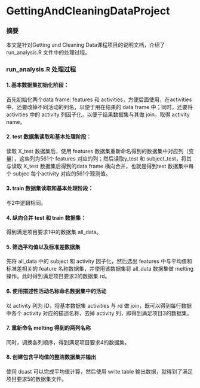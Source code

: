 # GettingAndCleaningDataProject

### 摘要
本文是针对Getting and Cleaning Data课程项目的说明文档，介绍了run_analysis.R 文件中的处理过程。


### run_analysis.R 处理过程
#### 1. 基本数据集初始化阶段：
首先初始化两个data frame: features 和 activities，方便后面使用，在activities 中，还要改掉不同活动的列名，以便于用在结果的 data frame 中；同时，还要将 activities 中的 activity 列因子化，以便于结果数据集与其做 join，取得 activity name。

#### 2. test 数据集读取和基本处理阶段：
读取 X_test 数据集后，使用 features 数据集重新命名得到的数据集中对应列（变量），这些列为561个 features 对应的列；然后读取y_test 和 subject_test，将其与读取 X_test 数据集后得到的data frame 横向合并，也就是得到test 数据集中每个 subjec 每个activity 对应的561个观测值。

#### 3. train 数据集读取和基本处理阶段：
与2中逻辑相同。

#### 4. 纵向合并 test 和 train 数据集：
得到满足项目要求1中的数据集 all_data。

#### 5. 筛选平均值以及标准差数据集
先将 all_data 中的 subject 和 activity 因子化，然后选出 features 中与平均值和标准差相关的 feature 名称数据集，并使用该数据集将 all_data 数据集做 melting 操作。此时得到满足项目要求2的数据集 rd。

#### 6. 使用描述性活动名称命名数据集中的活动
以 activity 列为 ID，将基本数据集 activities 与 rd 做 join，既可以得到每行数据中各个 activity 对应的描述名称，去掉 activity 列，即得到满足项目3的数据集。

#### 7. 重新命名 melting 得到的两列名称
同时，调换各列顺序，得到满足项目要求4的数据集。

#### 8. 创建包含平均值的整洁数据集并输出
使用 dcast 可以完成平均值计算，然后使用 write.table 输出数据，就得到了满足项目要求5的数据集文件。
